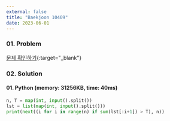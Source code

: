 ```yaml
---
external: false
title: "Baekjoon 10409"
date: 2023-06-01
---
```


### 01. Problem

[문제 확인하기](https://www.acmicpc.net/problem/10409){:target="_blank"}

### 02. Solution

#### 01. Python (memory: 31256KB, time: 40ms)

```Python
n, T = map(int, input().split())
lst = list(map(int, input().split()))
print(next((i for i in range(n) if sum(lst[:i+1]) > T), n))
```
